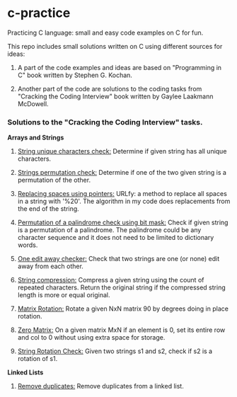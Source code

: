 # c-practice
Practicing C language: small and easy code examples on C for fun.

This repo includes small solutions written on C using different sources for ideas:

1. A part of the code examples and ideas are based on "Programming in C" book written by Stephen G. Kochan.

2. Another part of the code are solutions to the coding tasks from "Cracking the Coding Interview" book written by Gaylee Laakmann McDowell.

### Solutions to the "Cracking the Coding Interview" tasks.

**Arrays and Strings**
1. [String unique characters check:](https://github.com/jack-zuban/c-practice/tree/master/array-and-strings/unique-characters/unique-characters/main.c) Determine if given string has all unique characters.

2. [Strings permutation check:](https://github.com/jack-zuban/c-practice/blob/master/array-and-strings/string-permutation-check/string-permutation-check/main.c) Determine if one of the two given string is a permutation of the other.

3. [Replacing spaces using pointers:](https://github.com/jack-zuban/c-practice/tree/master/array-and-strings/URLfy/URLfy/main.c) URLfy: a method to replace all spaces in a string with '%20'. The algorithm in my code does replacements from the end of the string.

4. [Permutation of a palindrome check using bit mask:](https://github.com/jack-zuban/c-practice/blob/master/array-and-strings/palindrome-permutation/palindrome-permutation/main.c) Check if given string is a permutation of a palindrome. The palindrome could be any character sequence and it does not need to be limited to dictionary words.

5. [One edit away checker:](https://github.com/jack-zuban/c-practice/blob/master/array-and-strings/one-away/one-away/main.c) Check that two strings are one (or none) edit away from each other.

6. [String compression:](https://github.com/jack-zuban/c-practice/blob/master/array-and-strings/string-compression/string-compression/main.c) Compress a given string using the count of repeated characters. Return the original string if the compressed string length is more or equal original.

7. [Matrix Rotation:](https://github.com/jack-zuban/c-practice/blob/master/array-and-strings/matrix-rotation/matrix-rotation/main.c) Rotate a given NxN matrix 90 by degrees doing in place rotation.

8. [Zero Matrix:](https://github.com/jack-zuban/c-practice/blob/master/array-and-strings/zero-matrix/zero-matrix/main.c) On a given matrix MxN if an element is 0, set its entire row and col to 0 without using extra space for storage.

9. [String Rotation Check:](https://github.com/jack-zuban/c-practice/blob/master/array-and-strings/string-rotation/string-rotation/main.c) Given two strings s1 and s2, check if s2 is a rotation of s1.

**Linked Lists**
1. [Remove duplicates:](https://github.com/jack-zuban/c-practice/blob/master/linked-lists/remove-duplicates/remove-duplicates/main.c) Remove duplicates from a linked list.

